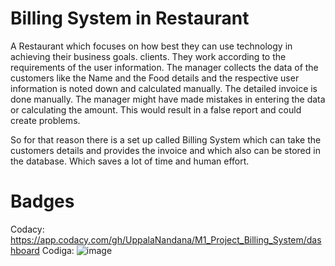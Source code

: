 # Billing System in Restaurant

A Restaurant which focuses on how best they can use technology in achieving their business goals. clients. They work according to the requirements of the user information. The manager collects the data of the customers like the Name and the Food details and the respective user information is noted down and calculated manually. The detailed invoice is done manually. The manager might have made mistakes in entering the data or calculating the amount. This would result in a false report and could create problems.

So for that reason there is a set up called Billing System which can take the customers details and provides the invoice and which also can be stored in the database.
Which saves a lot of time and human effort.

#  Badges

Codacy: https://app.codacy.com/gh/UppalaNandana/M1_Project_Billing_System/dashboard
Codiga: ![image](https://user-images.githubusercontent.com/101818853/161396736-f30dd3d5-9152-4055-b2d3-865f85659647.png)
